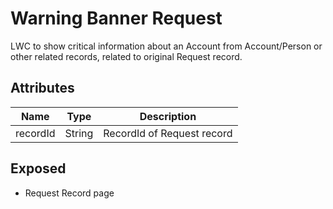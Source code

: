 # Warning Banner Request

LWC to show critical information about an Account from Account/Person or other related records, related to original Request record.

## Attributes

| Name     | Type   | Description                |
| -------- | ------ | -------------------------- |
| recordId | String | RecordId of Request record |

## Exposed

-   Request Record page
